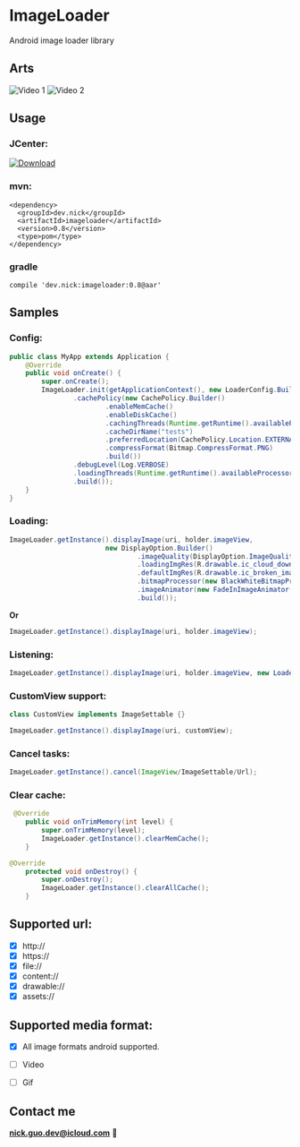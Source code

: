 # ImageLoader
Android image loader library


## Arts
![Video 1](art/files.gif)
![Video 2](art/nets.gif)

## Usage

### JCenter:

[ ![Download](https://api.bintray.com/packages/nickandroid/maven/imageloader/images/download.svg) ](https://bintray.com/nickandroid/maven/imageloader/_latestVersion)


### mvn:
```
<dependency>
  <groupId>dev.nick</groupId>
  <artifactId>imageloader</artifactId>
  <version>0.8</version>
  <type>pom</type>
</dependency>
```

### gradle
```
compile 'dev.nick:imageloader:0.8@aar'
```

## Samples

### Config:
```java
public class MyApp extends Application {
    @Override
    public void onCreate() {
        super.onCreate();
        ImageLoader.init(getApplicationContext(), new LoaderConfig.Builder()
                .cachePolicy(new CachePolicy.Builder()
                        .enableMemCache()
                        .enableDiskCache()
                        .cachingThreads(Runtime.getRuntime().availableProcessors())
                        .cacheDirName("tests")
                        .preferredLocation(CachePolicy.Location.EXTERNAL)
                        .compressFormat(Bitmap.CompressFormat.PNG)
                        .build())
                .debugLevel(Log.VERBOSE)
                .loadingThreads(Runtime.getRuntime().availableProcessors() * 2)
                .build());
    }
}
```

### Loading:
```java
ImageLoader.getInstance().displayImage(uri, holder.imageView,
                        new DisplayOption.Builder()
                                .imageQuality(DisplayOption.ImageQuality.FIT_VIEW)
                                .loadingImgRes(R.drawable.ic_cloud_download_black_24dp)
                                .defaultImgRes(R.drawable.ic_broken_image_black_24dp)
                                .bitmapProcessor(new BlackWhiteBitmapProcessor())
                                .imageAnimator(new FadeInImageAnimator())
                                .build());
```
**Or**
```java
ImageLoader.getInstance().displayImage(uri, holder.imageView);
```

### Listening:
```java
ImageLoader.getInstance().displayImage(uri, holder.imageView, new LoaderListener(){...});
```

### CustomView support:
```java
class CustomView implements ImageSettable {}
```
```java
ImageLoader.getInstance().displayImage(uri, customView);
```

### Cancel tasks:
```java
ImageLoader.getInstance().cancel(ImageView/ImageSettable/Url);
```

### Clear cache:
```java
 @Override
    public void onTrimMemory(int level) {
        super.onTrimMemory(level);
        ImageLoader.getInstance().clearMemCache();
    }
```
```java
@Override
    protected void onDestroy() {
        super.onDestroy();
        ImageLoader.getInstance().clearAllCache();
    }
```

## Supported url:
- [x] http://
- [x] https://
- [x] file://
- [x] content://
- [x] drawable://
- [x] assets://

## Supported media format:
- [x] All image formats android supported.
- [ ] Video
- [ ] Gif


## Contact me
**nick.guo.dev@icloud.com** :email:
